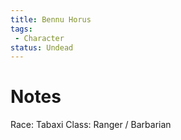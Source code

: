 ```yaml
---
title: Bennu Horus
tags: 
 - Character
status: Undead
---
```


# Notes

Race: Tabaxi 
Class: Ranger / Barbarian